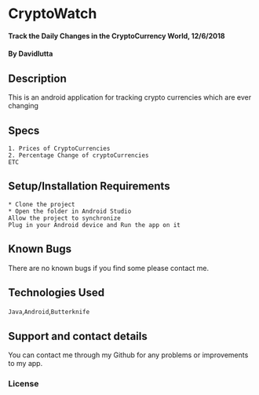 # CryptoWatch
#### Track the Daily Changes in the CryptoCurrency World, 12/6/2018
#### By **Davidlutta**
## Description
This is an android application for tracking crypto currencies which are ever changing
## Specs
````
1. Prices of CryptoCurrencies
2. Percentage Change of cryptoCurrencies 
ETC
````
## Setup/Installation Requirements
```
* Clone the project
* Open the folder in Android Studio
Allow the project to synchronize
Plug in your Android device and Run the app on it
```
## Known Bugs
There are no known bugs if you find some please contact me.
## Technologies Used
` Java `,`Android`,`Butterknife`
## Support and contact details
You can contact me through my Github for any problems or improvements to my app.
### License